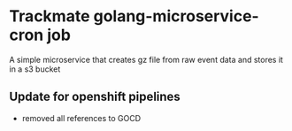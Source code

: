 # Trackmate golang-microservice-cron job
A simple microservice that creates gz file from raw event data and stores it in a s3 bucket

## Update for openshift pipelines
- removed all references to GOCD
